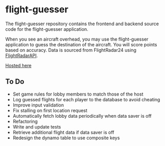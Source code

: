 # flight-guesser

The flight-guesser repository contains the frontend and backend source code for the flight-guesser application.

When you see an aircraft overhead, you may use the flight-guesser application to guess the destination of the aircraft.
You will score points based on accuracy. Data is sourced from FlightRadar24 using [FlightRadarAPI](https://github.com/JeanExtreme002/FlightRadarAPI).

[Hosted here](https://main.d1abqlvrin6wnu.amplifyapp.com/)

## To Do
-   Set game rules for lobby members to match those of the host
-   Log guessed flights for each player to the database to avoid cheating
-   Improve input validation
-   Fix stalling on first location request
-   Automatically fetch lobby data periodically when data saver is off
-   Refactoring
-   Write and update tests
-   Retrieve additional flight data if data saver is off
-   Redesign the dynamo table to use composite keys
